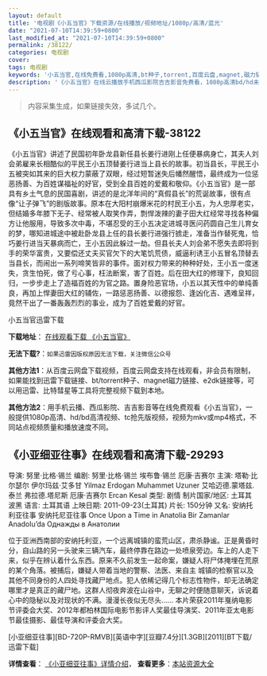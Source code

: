```yaml
---
layout: default
title: '电视剧《小五当官》下载资源/在线播放/视频地址/1080p/高清/蓝光'
date: "2021-07-10T14:39:59+0800"
last_modified_at: "2021-07-10T14:39:59+0800"
permalink: /38122/
categories: 电视剧
cover:
tags: 电视剧
keywords: '小五当官,在线免费看,1080p高清,bt种子,torrent,百度云盘,magnet,磁力链,迅雷下载资源'
description: '《小五当官》在线云播放手机西瓜影院吉吉影音免费看，1080p高清bd/hd未删减完整版和tc抢先枪版，mkv/mp4格式，附带bt/torrent种子、magnet/磁力链、百度云盘、网盘资源迅雷下载链接'
---
```


>内容采集生成，如果链接失效，多试几个。


## 《小五当官》在线观看和高清下载-38122

《小五当官》讲述了民国初年卧龙县新任县长姜行进刚上任便暴病身亡，其夫人刘会弟雇来长相酷似的平民王小五顶替姜行进当上县长的故事。初当县长，平民王小五被突如其来的巨大权力蒙蔽了双眼，经过短暂迷失后幡然醒悟，最终成为一位惩恶扬善、为百姓谋福祉的好官，受到全县百姓的爱戴和敬仰。《小五当官》是一部具有乡土气息的民国喜剧，讲述的是北洋年间的“真假县长”的荒诞故事，很有点像“让子弹飞”的剧版故事。原本在大阳村崩爆米花的村民王小五，为人忠厚老实，但结婚多年膝下无子、经常被人取笑作弄，剽悍泼辣的妻子田大红经常寻找各种偏方让他服用，导致多次中毒，不堪忍受的王小五决定进城寻医问药圆自己生儿育女的梦，哪知进城途中被赴卧龙县上任的县长姜行进强行掳走，准备当作替死鬼，恰巧姜行进当天暴病而亡，王小五因此躲过一劫。但县长夫人刘会弟不愿失去即将到手的荣华富贵，又要偿还丈夫买官欠下的大笔饥荒债，威逼利诱王小五冒名顶替去当县长，而闹出一系列啼笑皆非的事件。面对权力带来的种种好处，王小五一度迷失，贪生怕死，做了亏心事，枉法断案，害了百姓。后在田大红的修理下，良知回归，一步步走上了造福百姓的为官之路。置身险恶官场，小五以其天性中的单纯善良，再加上悍妻田大红的辅佐，一路惩恶扬善、以德报怨、逢凶化吉、遇难呈祥，竟然干出了一番轰轰烈烈的事业，成为了百姓爱戴的好官。


小五当官迅雷下载

**下载地址**： [在线观看下载 《小五当官》](https://www.993dy.com//vod-detail-id-27837.html) 


**无法下载?**：`如果迅雷因版权原因无法下载，关注微信公众号 `

**其他方法1**：从百度云网盘下载视频，百度云网盘支持在线观看，非会员有限制，如果能找到迅雷下载链接、bt/torrent种子、magnet磁力链接、e2dk链接等，可以用迅雷、比特彗星等工具将完整视频下载到本地。

**其他方法2**：用手机云播、西瓜影院、吉吉影音等在线免费观看《小五当官》，一般提供1080p高清、hd/bd高清视频、tc抢先版视频，视频为mkv或mp4格式，不同站点视频质量和播放速度不同。


## 《小亚细亚往事》在线观看和高清下载-29293

导演: 努里·比格·锡兰 编剧: 努里·比格·锡兰 埃布鲁·锡兰 厄康·吉赛尔 主演: 塔勒·比尔瑟尔 伊尔玛兹·艾多甘 Yilmaz Erdogan Muhammet Uzuner 艾哈迈德.蒙塔兹.泰兰 弗拉德.塔尼斯 厄康·吉赛尔 Ercan Kesal 类型: 剧情 制片国家/地区: 土耳其 波黑 语言: 土耳其语 上映日期: 2011-09-23(土耳其) 片长: 150分钟 又名: 安纳托利亚往事 安纳托尼亚往事 Once Upon a Time in Anatolia Bir Zamanlar Anadolu’da Однажды в Анатолии

位于亚洲西南部的安纳托利亚，一个远离城镇的蛮荒山区，肃杀静谧。正是黄昏时分，自山路的另一头驶来三辆汽车，最终停靠在路边一处喷泉旁边。车上的人走下来，似乎在辨认着什么东西。原来不久前发生一起命案，嫌疑人将尸体掩埋在荒原的某个角落。被捕后，嫌疑人带着当地的警察、法医、来自主 城镇的检察官以及其他不同身份的人四处寻找藏尸地点。犯人依稀记得几个标志性物件，却无法确定哪里才是真正的藏尸地。这群人彻夜奔波在山谷中，无聊之时便随意聊天，诉说着心中的隐秘以及对现状的不满。漫漫长夜似无尽头…… 本片荣获2011年戛纳电影节评委会大奖、2012年都柏林国际电影节影评人奖最佳导演奖、2011年亚太电影节最佳摄影、最佳导演和评委会大奖。


[小亚细亚往事][BD-720P-RMVB][英语中字][豆瓣7.4分][1.3GB][2011][BT下载/迅雷下载]

**详情查看**： [《小亚细亚往事》详情介绍](/movie/29293/)， **查看更多**：[本站资源大全](/movie/t/all/)

